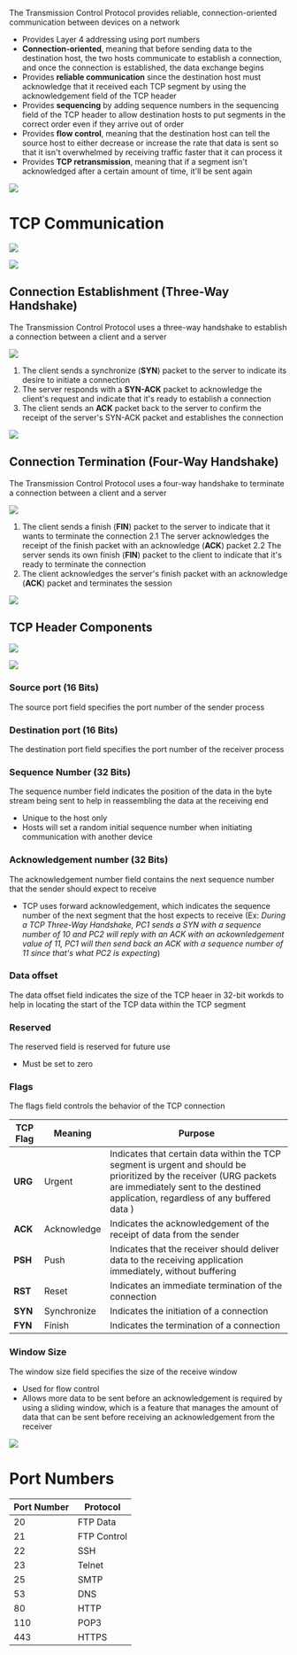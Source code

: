 The Transmission Control Protocol provides reliable, connection-oriented communication between devices on a network

* Provides Layer 4 addressing using port numbers
* **Connection-oriented**, meaning that before sending data to the destination host, the two hosts communicate to establish a connection, and once the connection is established, the data exchange begins
* Provides **reliable communication** since the destination host must acknowledge that it received each TCP segment by using the acknowledgement field of the TCP header
* Provides **sequencing** by adding sequence numbers in the sequencing field of the TCP header to allow destination hosts to put segments in the correct order even if they arrive out of order
* Provides **flow control**, meaning that the destination host can tell the source host to either decrease or increase the rate that data is sent so that it isn't overwhelmed by receiving traffic faster that it can process it
* Provides **TCP retransmission**, meaning that if a segment isn't acknowledged after a certain amount of time, it'll be sent again

![](https://github.com/JonmarCorpuz/SecondBrain/blob/main/Assets/Whitespace.png)

# TCP Communication

![](https://github.com/JonmarCorpuz/SecondBrain/blob/main/Assets/ksdbjlfkldsdfjhbsghlgk.png)

![](https://github.com/JonmarCorpuz/SecondBrain/blob/main/Assets/Whitespace.png)

## Connection Establishment (Three-Way Handshake)

The Transmission Control Protocol uses a three-way handshake to establish a connection between a client and a server

![](https://github.com/JonmarCorpuz/SecondBrain/blob/main/Assets/Screenshot%202024-05-19%20125455.png)

1. The client sends a synchronize (**SYN**) packet to the server to indicate its desire to initiate a connection
2. The server responds with a **SYN-ACK** packet to acknowledge the client's request and indicate that it's ready to establish a connection
3. The client sends an **ACK** packet back to the server to confirm the receipt of the server's SYN-ACK packet and establishes the connection

![](https://github.com/JonmarCorpuz/SecondBrain/blob/main/Assets/Whitespace.png)

## Connection Termination (Four-Way Handshake)

The Transmission Control Protocol uses a four-way handshake to terminate a connection between a client and a server

![](https://github.com/JonmarCorpuz/SecondBrain/blob/main/Assets/uhgytfyuijopkbhljnmdsk.png)

1. The client sends a finish (**FIN**) packet to the server to indicate that it wants to terminate the connection
2.1 The server acknowledges the receipt of the finish packet with an acknowledge (**ACK**) packet
2.2 The server sends its own finish (**FIN**) packet to the client to indicate that it's ready to terminate the connection
3. The client acknowledges the server's finish packet with an acknowledge (**ACK**) packet and terminates the session

![](https://github.com/JonmarCorpuz/SecondBrain/blob/main/Assets/Whitespace.png)

## TCP Header Components

![](https://github.com/JonmarCorpuz/SecondBrain/blob/main/Assets/HEADER-768x432.png)

![](https://github.com/JonmarCorpuz/SecondBrain/blob/main/Assets/TCP-headersssssss.png)

### Source port (16 Bits)

The source port field specifies the port number of the sender process 

### Destination port (16 Bits)

The destination port field specifies the port number of the receiver process 

### Sequence Number (32 Bits)

The sequence number field indicates the position of the data in the byte stream being sent to help in reassembling the data at the receiving end 

* Unique to the host only
* Hosts will set a random initial sequence number when initiating communication with another device

### Acknowledgement number (32 Bits)

The acknowledgement number field contains the next sequence number that the sender should expect to receive 

* TCP uses forward acknowledgement, which indicates the sequence number of the next segment that the host expects to receive (Ex: *During a TCP Three-Way Handshake, PC1 sends a SYN with a sequence number of 10 and PC2 will reply with an ACK with an ackownledgement value of 11, PC1 will then send back an ACK with a sequence number of 11 since that's what PC2 is expecting*)

### Data offset

The data offset field indicates the size of the TCP heaer in 32-bit workds to help in locating the start of the TCP data within the TCP segment 

### Reserved

The reserved field is reserved for future use

* Must be set to zero 

### Flags

The flags field controls the behavior of the TCP connection

| TCP Flag | Meaning | Purpose |
| --- | --- | --- |
| **URG** | Urgent | Indicates that certain data within the TCP segment is urgent and should be prioritized by the receiver (URG packets are immediately sent to the destined application, regardless of any buffered data ) |
| **ACK** | Acknowledge | Indicates the acknowledgement of the receipt of data from the sender |
| **PSH** | Push | Indicates that the receiver should deliver data to the receiving application immediately, without buffering |
| **RST** | Reset | Indicates an immediate termination of the connection |
| **SYN** | Synchronize | Indicates the initiation of a connection | 
| **FYN** | Finish | Indicates the termination of a connection | 

### Window Size

The window size field specifies the size of the receive window 

* Used for flow control
* Allows more data to be sent before an acknowledgement is required by using a sliding window, which is a feature that manages the amount of data that can be sent before receiving an acknowledgement from the receiver

![](https://github.com/JonmarCorpuz/SecondBrain/blob/main/Assets/Whitespace.png)

# Port Numbers

| Port Number | Protocol |
| --- | --- |
| 20 | FTP Data |
| 21 | FTP Control |
| 22 | SSH |
| 23 | Telnet |
| 25 | SMTP |
| 53 | DNS |
| 80 | HTTP | 
| 110 | POP3 |
| 443 | HTTPS |
